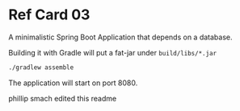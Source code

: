 # Ref Card 03

A minimalistic Spring Boot Application that depends on a database.

Building it with Gradle will put a fat-jar under `build/libs/*.jar`
```bash
./gradlew assemble
```

The application will start on port 8080.

phillip smach edited this readme
